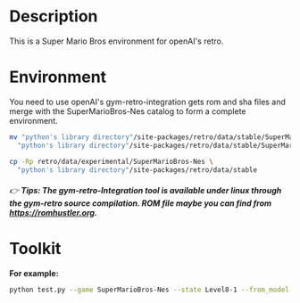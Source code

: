 # Description

This is a Super Mario Bros environment for openAI's retro.

# Environment

You need to use openAI's gym-retro-integration gets rom and sha files and merge with the SuperMarioBros-Nes catalog to form a complete environment.
```bash
mv "python's library directory"/site-packages/retro/data/stable/SuperMarioBros-Nes \
  "python's library directory"/site-packages/retro/data/stable/SuperMarioBros-Nes.bak
```
```bash
cp -Rp retro/data/experimental/SuperMarioBros-Nes \
  "python's library directory"/site-packages/retro/data/stable
```

###### :point_right: **Tips: The gym-retro-Integration tool is available under linux through the gym-retro source compilation. ROM file maybe you can find from https://romhustler.org.**

# Toolkit

**For example:**
```bash
python test.py --game SuperMarioBros-Nes --state Level8-1 --from_model Level8-1
```
